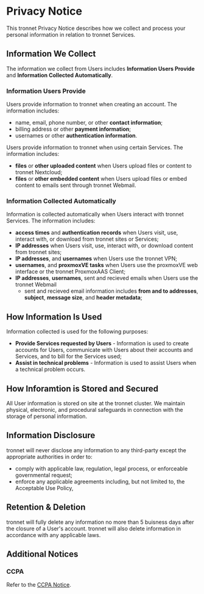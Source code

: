 # Privacy Notice

This tronnet Privacy Notice describes how we collect and process your personal information in relation to tronnet Services.

## Information We Collect

The information we collect from Users includes **Information Users Provide** and **Information Collected Automatically**.

### Information Users Provide

Users provide information to tronnet when creating an account. The information includes:
- name, email, phone number, or other **contact information**;
- billing address or other **payment information**;
- usernames or other **authentication information**.

Users provide information to tronnet when using certain Services. The information includes:
- **files** or **other uploaded content** when Users upload files or content to tronnet Nextcloud;
- **files** or **other embedded content** when Users upload files or embed content to emails sent through tronnet Webmail.

### Information Collected Automatically

Information is collected automatically when Users interact with tronnet Services. The information includes:
- **access times** and **authentication records** when Users visit, use, interact with, or download from tronnet sites or Services;
- **IP addresses** when Users visit, use, interact with, or download content from tronnet sites;
- **IP addresses**, and **usernames** when Users use the tronnet VPN;
- **usernames**, and **proxmoxVE tasks** when Users use the proxmoxVE web interface or the tronnet ProxmoxAAS Client;
- **IP addresses**, **usernames**, sent and recieved emails when Users use the tronnet Webmail
	- sent and recieved email information includes **from and to addresses**, **subject**, **message size**, and **header metadata**;

## How Information Is Used

Information collected is used for the following purposes:
- **Provide Services requested by Users** - Information is used to create accounts for Users, communicate with Users about their accounts and Services, and to bill for the Services used;
- **Assist in technical problems** - Information is used to assist Users when a technical problem occurs.

## How Inforamtion is Stored and Secured

All User information is stored on site at the tronnet cluster. We maintain physical, electronic, and procedural safeguards in connection with the storage of personal information.

## Information Disclosure

tronnet will never disclose any information to any third-party except the appropriate authorities in order to:
- comply with applicable law, regulation, legal process, or enforceable governmental request;
- enforce any applicable agreements including, but not limited to, the Acceptable Use Policy,

## Retention & Deletion

tronnet will fully delete any information no more than 5 buisness days after the closure of a User's account. tronnet will also delete information in accordance with any applicable laws. 

## Additional Notices

### CCPA

Refer to the [CCPA Notice](ccpa.md).